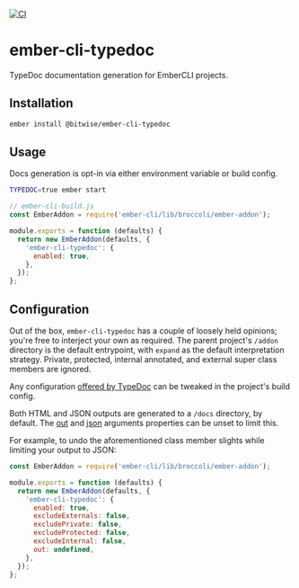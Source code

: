 [![CI](https://github.com/Bitwise-Development/ember-cli-typedoc/actions/workflows/ci.yml/badge.svg)](https://github.com/Bitwise-Development/ember-cli-typedoc/actions/workflows/ci.yml)

# ember-cli-typedoc
TypeDoc documentation generation for EmberCLI projects.

## Installation
```bash
ember install @bitwise/ember-cli-typedoc
```

## Usage
Docs generation is opt-in via either environment variable or build config.

```bash
TYPEDOC=true ember start
```
```js
// ember-cli-build.js
const EmberAddon = require('ember-cli/lib/broccoli/ember-addon');

module.exports = function (defaults) {
  return new EmberAddon(defaults, {
    'ember-cli-typedoc': {
      enabled: true,
    },
  });
};
```

## Configuration
Out of the box, `ember-cli-typedoc` has a couple of loosely held opinions; you're free to interject your own 
as required. The parent project's `/addon` directory is the default entrypoint, with `expand` as the default 
interpretation strategy. Private, protected, internal annotated, and external super class members are ignored.

Any configuration [offered by TypeDoc](https://typedoc.org/guides/options/) can be tweaked in the project's build
config.

Both HTML and JSON outputs are generated to a `/docs` directory, by default. The 
[out](https://typedoc.org/guides/options/#out) and [json](https://typedoc.org/guides/options/#json) arguments 
properties can be unset to limit this.

For example, to undo the aforementioned class member slights while limiting your output to JSON:

```js
const EmberAddon = require('ember-cli/lib/broccoli/ember-addon');

module.exports = function (defaults) {
  return new EmberAddon(defaults, {
    'ember-cli-typedoc': {
      enabled: true,
      excludeExternals: false,
      excludePrivate: false,
      excludeProtected: false,
      excludeInternal: false,
      out: undefined,
    },
  });
};
```